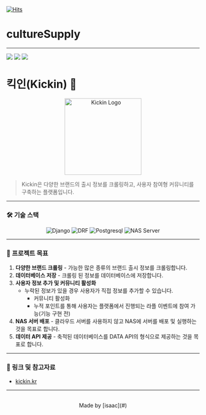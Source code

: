 [![Hits](https://hits.seeyoufarm.com/api/count/incr/badge.svg?url=https%3A%2F%2Fgithub.com%2Fisaacshin92%2FcultureSupply&count_bg=%2379C83D&title_bg=%23555555&icon=&icon_color=%23E7E7E7&title=hits&edge_flat=false)](https://hits.seeyoufarm.com)
# cultureSupply
---
<img src="https://img.shields.io/badge/Progress-50%25-lightgrey"/>
<img src="https://img.shields.io/badge/Start%20Date-2022.08.09-blue"/>
<img src="https://img.shields.io/badge/participant-1-brightgreen"/>



 # 킥인(Kickin) 👟

<p align="center">
  <img src="https://github.com/isaacShin-dev/kickin/assets/79408992/bacc2f7c-6cc9-452a-9885-c7c2ce827bd6" alt="Kickin Logo" width="200">
</p>

> Kickin은 다양한 브랜드의 출시 정보를 크롤링하고, 사용자 참여형 커뮤니티를 구축하는 플랫폼입니다.

---

### 🛠 기술 스택
<div align="center">
  
![Django](https://img.shields.io/badge/-Django-092E20?style=flat-square&logo=django&logoColor=white)
![DRF](https://img.shields.io/badge/-DRF-blue?style=flat-square)
![Postgresql](https://img.shields.io/badge/-Postgresql-336791?style=flat-square&logo=postgresql&logoColor=white)
![NAS Server](https://img.shields.io/badge/-NASServer-black?style=flat-square)

</div>

---

### 🎯 프로젝트 목표

1. **다양한 브랜드 크롤링** - 가능한 많은 종류의 브랜드 출시 정보를 크롤링합니다.
2. **데이터베이스 저장** - 크롤링 된 정보를 데이터베이스에 저장합니다.
3. **사용자 정보 추가 및 커뮤니티 활성화**  
   - 누락된 정보가 있을 경우 사용자가 직접 정보를 추가할 수 있습니다.
     - 커뮤니티 활성화
     - 누적 포인트를 통해 사용자는 플랫폼에서 진행되는 라플 이벤트에 참여 가능(기능 구현 전)
4. **NAS 서버 배포** - 클라우드 서버를 사용하지 않고 NAS에 서버를 배포 및 실행하는 것을 목표로 합니다.
5. **데이터 API 제공** - 축적된 데이터베이스를 DATA API의 형식으로 제공하는 것을 목표로 합니다.

---

### 🔗 링크 및 참고자료

- [kickin.kr](https://kickin.kr)

---

<div align="center">
  <br>
  Made by [isaac](#)
</div>


